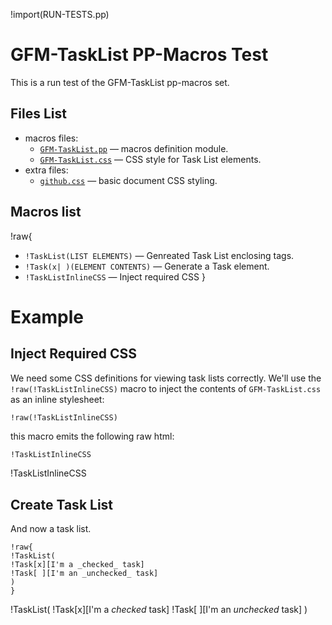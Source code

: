 !import(RUN-TESTS.pp)

# GFM-TaskList PP-Macros Test

This is a run test of the GFM-TaskList pp-macros set.

## Files List

- macros files:
    + [`GFM-TaskList.pp`](../macros/GFM-TaskList.pp) — macros definition module.
    + [`GFM-TaskList.css`](../macros/GFM-TaskList.css) — CSS style for Task List elements.
- extra files:
    + [`github.css`](./github.css) — basic document CSS styling.

## Macros list

!raw{
-   `!TaskList(LIST ELEMENTS)` — Genreated Task List enclosing tags.
-   `!Task(x| )(ELEMENT CONTENTS)` — Generate a Task element.
-   `!TaskListInlineCSS` — Inject required CSS
}

# Example

## Inject Required CSS

We need some CSS definitions for viewing task lists correctly.
We'll use the `!raw(!TaskListInlineCSS)` macro to inject the contents of `GFM-TaskList.css` as an inline stylesheet:

```
!raw(!TaskListInlineCSS)
```

this macro emits the following raw html:

``` html
!TaskListInlineCSS
```

!TaskListInlineCSS

## Create Task List

And now a task list.

```
!raw{
!TaskList(
!Task[x][I'm a _checked_ task]
!Task[ ][I'm an _unchecked_ task]
)
}
```

!TaskList(
!Task[x][I'm a _checked_ task]
!Task[ ][I'm an _unchecked_ task]
)